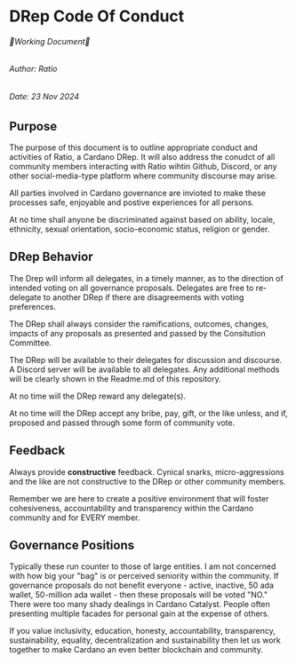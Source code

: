 # DRep Code Of Conduct

###### 🔺Working Document🔺
###### Author: Ratio
###### Date: 23 Nov 2024

## Purpose
The purpose of this document is to outline appropriate conduct and activities of Ratio, a Cardano DRep. It will also address the conudct of all community members interacting with Ratio wihtin Github, Discord, or any other social-media-type platform where community discourse may arise.

All parties involved in Cardano governance are invioted to make these processes safe, enjoyable and postive experiences for all persons.

At no time shall anyone be discriminated against based on ability, locale, ethnicity, sexual orientation, socio-economic status, religion or gender.

## DRep Behavior
The Drep will inform all delegates, in a timely manner, as to the direction of intended voting on all governance proposals. Delegates are free to re-delegate to another DRep if there are disagreements with voting preferences.

The DRep shall always consider the ramifications, outcomes, changes, impacts of any proposals as presented and passed by the Consitution Committee.

The DRep will be available to their delegates for discussion and discourse. A Discord server will be available to all delegates. Any additional methods will be clearly shown in the Readme.md of this repository.

At no time will the DRep reward any delegate(s).

At no time will the DRep accept any bribe, pay, gift, or the like unless, and if, proposed and passed through some form of community vote.

## Feedback

Always provide **constructive** feedback. Cynical snarks, micro-aggressions and the like are not constructive to the DRep or other community members.

Remember we are here to create a positive environment that will foster cohesiveness, accountability and transparency within the Cardano community and for EVERY member.

## Governance Positions

Typically these run counter to those of large entities. I am not concerned with how big your "bag" is or perceived seniority within the community. If governance proposals do not benefit everyone - active, inactive, 50 ada wallet, 50-million ada wallet - then these proposals will be voted "NO." There were too many shady dealings in Cardano Catalyst. People often presenting multiple facades for personal gain at the expense of others.

If you value inclusivity, education, honesty, accountability, transparency, sustainability, equality, decentralization and sustainability then let us work together to make Cardano an even better blockchain and community.
